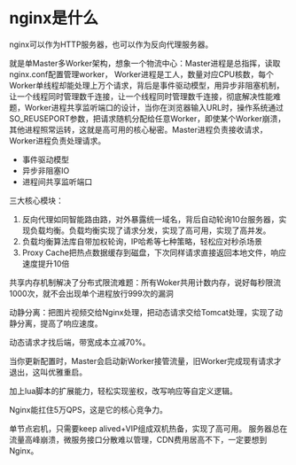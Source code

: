 # nginx是什么

nginx可以作为HTTP服务器，也可以作为反向代理服务器。

就是单Master多Worker架构，想象一个物流中心：Master进程是总指挥，读取nginx.conf配置管理worker， Worker进程是工人，数量对应CPU核数，每个Worker单线程却能处理上万个请求，背后是事件驱动模型，用异步非阻塞机制，让一个线程同时管理数千连接，让一个线程同时管理数千连接，彻底解决性能难题，Worker进程共享监听端口的设计，当你在浏览器输入URL时，操作系统通过SO_REUSEPORT参数，把请求随机分配给任意Worker，即使某个Worker崩溃，其他进程照常运转，这就是高可用的核心秘密。Master进程负责接收请求，Worker进程负责处理请求。

- 事件驱动模型
- 异步非阻塞IO
- 进程间共享监听端口

三大核心模块：

1. 反向代理如同智能路由路，对外暴露统一域名，背后自动轮询10台服务器，实现负载均衡。负载均衡实现了请求分发，实现了高可用，实现了高并发。
2. 负载均衡算法库自带加权轮询，IP哈希等七种策略，轻松应对秒杀场景
3. Proxy Cache把热点数据缓存到磁盘，下次同样请求直接返回本地文件，响应速度提升10倍

共享内存机制解决了分布式限流难题：所有Woker共用计数内存，说好每秒限流1000次，就不会出现单个进程放行999次的漏洞

动静分离：把图片视频交给Nginx处理，把动态请求交给Tomcat处理，实现了动静分离，提高了响应速度。

动态请求才找后端，带宽成本立减70%。

当你更新配置时，Master会启动新Worker接管流量，旧Worker完成现有请求才退出，这叫优雅重启。

加上lua脚本的扩展能力，轻松实现鉴权，改写响应等自定义逻辑。

Nginx能扛住5万QPS，这是它的核心竞争力。

单节点宕机，只需要keep alived+VIP组成双机热备，实现了高可用。
服务器总在流量高峰崩溃，微服务接口分散难以管理，CDN费用居高不下，一定要想到Nginx。
